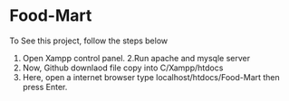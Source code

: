# Food-Mart
To See this project, follow the steps below
1. Open Xampp control panel.
2.Run apache and mysqle server
3. Now, Github downlaod file copy into C/Xampp/htdocs
4. Here, open a internet browser type localhost/htdocs/Food-Mart then press Enter.
